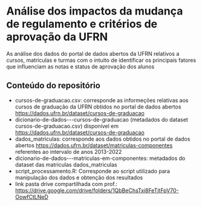 # Análise dos impactos da mudança de regulamento e critérios de aprovação da UFRN
As análise dos dados do portal de dados abertos da UFRN relativos a cursos, matrículas e turmas com o intuito de identificar os principais fatores que influenciam as notas e status de aprovação dos alunos

## Conteúdo do repositório

- cursos-de-graduacao.csv: corresponde as informeções relativas aos cursos de graduação da UFRN obtidos no portal de dados abertos https://dados.ufrn.br/dataset/cursos-de-graduacao
- dicionario-de-dados---cursos-de-graduacao (metadados do dataset cursos-de-graduacao.csv) disponível em https://dados.ufrn.br/dataset/cursos-de-graduacao
- dados_matriculas: corresponde aos dados obtidos no portal de dados abertos https://dados.ufrn.br/dataset/matriculas-componentes referentes ao intervalo de anos 2013-2022
- dicionario-de-dados---matriculas-em-componentes: metadados do dataset das matriculas  dados_matriculas
- script_processamento.R:  Corresponde ao script utilizado para manipulação dos dados e obtenção dos resultados
- link pasta drive compartilhada com prof.: https://drive.google.com/drive/folders/1QbBeChsTxi8FeTjtFpV70-OowfCtLNeD
